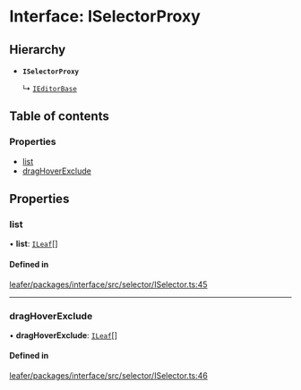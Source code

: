 # Interface: ISelectorProxy

## Hierarchy

- **`ISelectorProxy`**

  ↳ [`IEditorBase`](IEditorBase.md)

## Table of contents

### Properties

- [list](ISelectorProxy.md#list)
- [dragHoverExclude](ISelectorProxy.md#draghoverexclude)

## Properties

### list

• **list**: [`ILeaf`](ILeaf.md)[]

#### Defined in

[leafer/packages/interface/src/selector/ISelector.ts:45](https://github.com/leaferjs/leafer/blob/a165a56/packages/interface/src/selector/ISelector.ts#L45)

___

### dragHoverExclude

• **dragHoverExclude**: [`ILeaf`](ILeaf.md)[]

#### Defined in

[leafer/packages/interface/src/selector/ISelector.ts:46](https://github.com/leaferjs/leafer/blob/a165a56/packages/interface/src/selector/ISelector.ts#L46)
